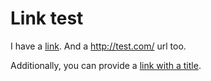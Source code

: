 # Link test

I have a [link](http://www.google.com). And a <http://test.com/> url too.

Additionally, you can provide a [link with a title](http://io9.com/watch-as-a-hacker-frees-this-telepresence-robot-from-it-1663636319 "free all robots").
